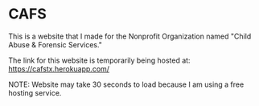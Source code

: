 # CAFS

This is a website that I made for the Nonprofit Organization named "Child Abuse & Forensic Services."

The link for this website is temporarily being hosted at: https://cafstx.herokuapp.com/

NOTE: Website may take 30 seconds to load because I am using a free hosting service.
